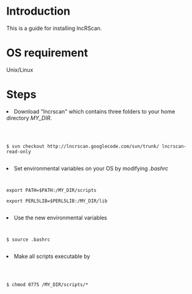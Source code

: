 # Introduction #

This is a guide for installing lncRScan.

# OS requirement #
Unix/Linux

# Steps #

<li>Download "lncrscan" which contains three folders to your home directory <i>MY_DIR</i>.<br>
<br>
<pre><code><br>
$ svn checkout http://lncrscan.googlecode.com/svn/trunk/ lncrscan-read-only<br>
</code></pre>

<li>Set environmental variables on your OS by modifying <i>.bashrc</i>

<pre><code><br>
export PATH=$PATH:/MY_DIR/scripts<br>
export PERL5LIB=$PERL5LIB:/MY_DIR/lib<br>
</code></pre>

<li> Use the new environmental variables<br>
<pre><code><br>
$ source .bashrc<br>
</code></pre>

<li>Make all scripts executable by<br>
<br>
<pre><code><br>
$ chmod 0775 /MY_DIR/scripts/*<br>
</code></pre>